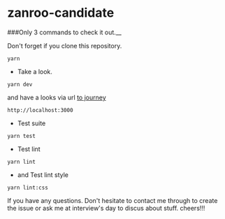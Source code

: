 # zanroo-candidate

###Only 3 commands to check it out.__

Don't forget if you clone this repository.
```
yarn
```

- Take a look.
```
yarn dev
```
and have a looks via url [to journey](http://localhost:3000) 
```
http://localhost:3000
```


- Test suite
```
yarn test
```

- Test lint
```
yarn lint
```

- and Test lint style
```
yarn lint:css
```

If you have any questions. Don't hesitate to contact me through to create the issue or ask me at interview's day to discus about stuff. cheers!!!
